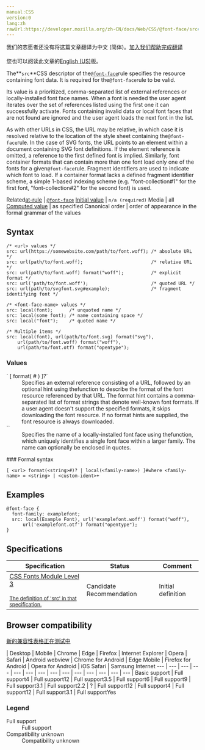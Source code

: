 ```yaml
---
manual:CSS
version:0
lang:zh
rawUrl:https://developer.mozilla.org/zh-CN/docs/Web/CSS/@font-face/src#format()
---
```




<bdi>我们的志愿者还没有将这篇文章翻译为<bdi>中文 (简体)</bdi>。[加入我们帮助完成翻译](%30269 "")<br></br>您也可以阅读此文章的[English (US)](%30270 "")版。</bdi>






The**`src`**CSS descriptor of the[`@font-face`](%26965 "The @font-face CSS at-rule allows authors to specify fonts (online url(), and locally local()), to display text on their web pages. By allowing authors to provide their own fonts, @font-face eliminates the need to depend on the limited number of fonts users have installed on their computers. By allowing authors to access users fonts, @font-face eliminates the dependencies of having internet access, as well as downloading the font's resources locally. These seemingly contrasting options empower developers to take advantage of the users settings in order to provide a seamless typographical experience. The @font-face at-rule may be used not only at the top level of a CSS, but also inside any CSS conditional-group at-rule.")rule specifies the resource containing font data. It is required for the`@font-face`rule to be valid.



Its value is a prioritized, comma-separated list of external references or locally-installed font face names. When a font is needed the user agent iterates over the set of references listed using the first one it can successfully activate. Fonts containing invalid data or local font faces that are not found are ignored and the user agent loads the next font in the list.



As with other URLs in CSS, the URL may be relative, in which case it is resolved relative to the location of the style sheet containing the`@font-face`rule. In the case of SVG fonts, the URL points to an element within a document containing SVG font definitions. If the element reference is omitted, a reference to the first defined font is implied. Similarly, font container formats that can contain more than one font load only one of the fonts for a given`@font-face`rule. Fragment identifiers are used to indicate which font to load. If a container format lacks a defined fragment identifier scheme, a simple 1-based indexing scheme (e.g. &quot;font-collection#1&quot; for the first font, &quot;font-collection#2&quot; for the second font) is used.


Related[at-rule](%4443 "") | [`@font-face`](%26965 "The @font-face CSS at-rule allows authors to specify fonts (online url(), and locally local()), to display text on their web pages. By allowing authors to provide their own fonts, @font-face eliminates the need to depend on the limited number of fonts users have installed on their computers. By allowing authors to access users fonts, @font-face eliminates the dependencies of having internet access, as well as downloading the font's resources locally. These seemingly contrasting options empower developers to take advantage of the users settings in order to provide a seamless typographical experience. The @font-face at-rule may be used not only at the top level of a CSS, but also inside any CSS conditional-group at-rule.") 
[Initial value](%28552 "") | `n/a (required)` 
Media | all 
[Computed value](%28556 "") | as specified 
Canonical order | order of appearance in the formal grammar of the values 


## Syntax<a name="Syntax"></a>

```
/* <url> values */
src: url(https://somewebsite.com/path/to/font.woff); /* absolute URL */
src: url(path/to/font.woff);                         /* relative URL */
src: url(path/to/font.woff) format("woff");          /* explicit format */
src: url('path/to/font.woff');                       /* quoted URL */
src: url(path/to/svgfont.svg#example);               /* fragment identifying font */

/* <font-face-name> values */
src: local(font);      /* unquoted name */
src: local(some font); /* name containing space */
src: local("font");    /* quoted name */

/* Multiple items */
src: local(font), url(path/to/font.svg) format("svg"),
    url(path/to/font.woff) format("woff"),
    url(path/to/font.otf) format("opentype");
```

### Values<a name="Values"></a>
<dl><dt id=''>`<url> [ format( <string># ) ]?`</dt><dd>Specifies an external reference consisting of a URL, followed by an optional hint using thefunction to describe the format of the font resource referenced by that URL. The format hint contains a comma-separated list of format strings that denote well-known font formats. If a user agent doesn&#39;t support the specified formats, it skips downloading the font resource. If no format hints are supplied, the font resource is always downloaded.</dd><dt id=''>`<font-face-name>`</dt><dd>Specifies the name of a locally-installed font face using thefunction, which uniquely identifies a single font face within a larger family. The name can optionally be enclosed in quotes.</dd></dl>
### Formal syntax<a name="Formal_syntax"></a>

```
[ <url> format(<string>#)? | local(<family-name>) ]#where <family-name> = <string> | <custom-ident>+
```

## Examples<a name="Examples"></a>

```
@font-face {
  font-family: examplefont;
  src: local(Example Font), url('examplefont.woff') format("woff"),
      url('examplefont.otf') format("opentype");
}
```

## Specifications<a name="Specifications"></a>

Specification | Status | Comment 
 ---  |  ---  |  ---  | 
[CSS Fonts Module Level 3<br></br><small>The definition of &#39;src&#39; in that specification.</small>](%30271 "") | Candidate Recommendation | Initial definition 


## Browser compatibility<a name="Browser_compatibility"></a>
[新的兼容性表格正在测试中<i></i>](%3360 "")

 | <abbr>Desktop<i></i></abbr> | <abbr>Mobile<i></i></abbr> 
 | <abbr>Chrome<i></i></abbr> | <abbr>Edge<i></i></abbr> | <abbr>Firefox<i></i></abbr> | <abbr>Internet Explorer<i></i></abbr> | <abbr>Opera<i></i></abbr> | <abbr>Safari<i></i></abbr> | <abbr>Android webview<i></i></abbr> | <abbr>Chrome for Android<i></i></abbr> | <abbr>Edge Mobile<i></i></abbr> | <abbr>Firefox for Android<i></i></abbr> | <abbr>Opera for Android<i></i></abbr> | <abbr>iOS Safari<i></i></abbr> | <abbr>Samsung Internet<i></i></abbr> 
 ---  |  ---  |  ---  |  ---  |  ---  |  ---  |  ---  |  ---  |  ---  |  ---  |  ---  |  ---  |  ---  |  ---  | 
Basic support | <abbr>Full support</abbr>4 | <abbr>Full support</abbr>12 | <abbr>Full support</abbr>3.5 | <abbr>Full support</abbr>6 | <abbr>Full support</abbr>9 | <abbr>Full support</abbr>3.1 | <abbr>Full support</abbr>2.2 | <abbr>?</abbr> | <abbr>Full support</abbr>12 | <abbr>Full support</abbr>4 | <abbr>Full support</abbr>12 | <abbr>Full support</abbr>3.1 | <abbr>Full support</abbr>Yes 


### Legend<a name="Legend"></a>
<dl><dt id=''><abbr>Full support</abbr></dt><dd>Full support</dd><dt id=''><abbr>Compatibility unknown</abbr></dt><dd>Compatibility unknown</dd></dl>



